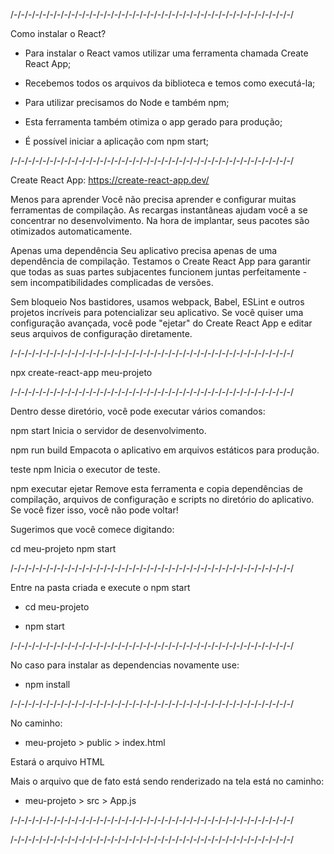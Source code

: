 /-/-/-/-/-/-/-/-/-/-/-/-/-/-/-/-/-/-/-/-/-/-/-/-/-/-/-/-/-/-/-/-/-/-/-/-/-/-/-/

Como instalar o React?

* Para instalar o React vamos utilizar uma ferramenta chamada Create React App;

* Recebemos todos os arquivos da biblioteca e temos como executá-la;

* Para utilizar precisamos do Node e também npm;

* Esta ferramenta também otimiza o app gerado para produção;

* É possível iniciar a aplicação com npm start;

/-/-/-/-/-/-/-/-/-/-/-/-/-/-/-/-/-/-/-/-/-/-/-/-/-/-/-/-/-/-/-/-/-/-/-/-/-/-/-/

Create React App: https://create-react-app.dev/

Menos para aprender
Você não precisa aprender e configurar muitas ferramentas de compilação. As recargas instantâneas ajudam você a se concentrar no desenvolvimento. Na hora de implantar, seus pacotes são otimizados automaticamente.

Apenas uma dependência
Seu aplicativo precisa apenas de uma dependência de compilação. Testamos o Create React App para garantir que todas as suas partes subjacentes funcionem juntas perfeitamente - sem incompatibilidades complicadas de versões.

Sem bloqueio
Nos bastidores, usamos webpack, Babel, ESLint e outros projetos incríveis para potencializar seu aplicativo. Se você quiser uma configuração avançada, você pode "ejetar" do Create React App e editar seus arquivos de configuração diretamente.

/-/-/-/-/-/-/-/-/-/-/-/-/-/-/-/-/-/-/-/-/-/-/-/-/-/-/-/-/-/-/-/-/-/-/-/-/-/-/-/

npx create-react-app meu-projeto

/-/-/-/-/-/-/-/-/-/-/-/-/-/-/-/-/-/-/-/-/-/-/-/-/-/-/-/-/-/-/-/-/-/-/-/-/-/-/-/

Dentro desse diretório, você pode executar vários comandos:

   npm start
     Inicia o servidor de desenvolvimento.

   npm run build
     Empacota o aplicativo em arquivos estáticos para produção.

   teste npm
     Inicia o executor de teste.

   npm executar ejetar
     Remove esta ferramenta e copia dependências de compilação, arquivos de configuração
     e scripts no diretório do aplicativo. Se você fizer isso, você não pode voltar!

Sugerimos que você comece digitando:

   cd meu-projeto
   npm start

/-/-/-/-/-/-/-/-/-/-/-/-/-/-/-/-/-/-/-/-/-/-/-/-/-/-/-/-/-/-/-/-/-/-/-/-/-/-/-/

Entre na pasta criada e execute o npm start

* cd meu-projeto

* npm start

/-/-/-/-/-/-/-/-/-/-/-/-/-/-/-/-/-/-/-/-/-/-/-/-/-/-/-/-/-/-/-/-/-/-/-/-/-/-/-/

No caso para instalar as dependencias novamente use:

* npm install

/-/-/-/-/-/-/-/-/-/-/-/-/-/-/-/-/-/-/-/-/-/-/-/-/-/-/-/-/-/-/-/-/-/-/-/-/-/-/-/

No caminho:

* meu-projeto > public > index.html 

Estará o arquivo HTML

Mais o arquivo que de fato está sendo renderizado na tela está no caminho:

* meu-projeto > src > App.js 

/-/-/-/-/-/-/-/-/-/-/-/-/-/-/-/-/-/-/-/-/-/-/-/-/-/-/-/-/-/-/-/-/-/-/-/-/-/-/-/



/-/-/-/-/-/-/-/-/-/-/-/-/-/-/-/-/-/-/-/-/-/-/-/-/-/-/-/-/-/-/-/-/-/-/-/-/-/-/-/

